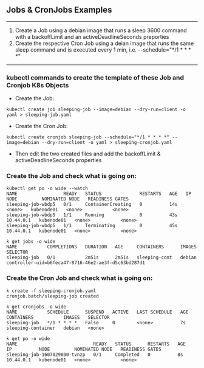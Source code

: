 ## Jobs & CronJobs Examples
--------------------------------------------------------------------------------------------
1. Create a Job using a debian image that runs a sleep 3600 command with a backoffLimit and
   an activeDeadlineSeconds preporties
2. Create the respective Cron Job using a deian image that runs the same sleep command and
   is executed every 1 min, i.e. --schedule="*/1 * * * *"
--------------------------------------------------------------------------------------------

### kubectl commands to create the template of these Job and Cronjob K8s Objects
- Create the Job:
```
kubectl create job sleeping-job --image=debian --dry-run=client -o yaml > sleeping-job.yaml
```

- Create the Cron Job:
```
kubectl create cronjob sleeping-job --schedule="*/1 * * * *" --image=debian --dry-run=client -o yaml > sleeping-cronjob.yaml
```

- Then edit the two created files and add the backoffLimit & activeDeadlineSeconds properties

### Create the Job and check what is going on:
```
kubectl get po -o wide --watch
NAME                 READY   STATUS              RESTARTS   AGE   IP       NODE         NOMINATED NODE   READINESS GATES
sleeping-job-wbdp5   0/1     ContainerCreating   0          14s   <none>   kubenode01   <none>           <none>
sleeping-job-wbdp5   1/1     Running             0          43s   10.44.0.1   kubenode01   <none>           <none>
sleeping-job-wbdp5   1/1     Terminating         0          45s   10.44.0.1   kubenode01   <none>           <none>

k get jobs -o wide
NAME           COMPLETIONS   DURATION   AGE     CONTAINERS      IMAGES   SELECTOR
sleeping-job   0/1           2m51s      2m51s   sleeping-cont   debian   controller-uid=b6feca47-8716-46e2-ae3f-d5c63bd287d1
```

### Create the Cron Job and check what is going on:
```
k create -f sleeping-cronjob.yaml
cronjob.batch/sleeping-job created

k get cronjobs -o wide
NAME           SCHEDULE      SUSPEND   ACTIVE   LAST SCHEDULE   AGE   CONTAINERS           IMAGES   SELECTOR
sleeping-job   */1 * * * *   False     0        <none>          7s    sleeping-container   debian   <none>

k get po -o wide
NAME                            READY   STATUS      RESTARTS   AGE   IP          NODE         NOMINATED NODE   READINESS GATES
sleeping-job-1607029800-tvnzp   0/1     Completed   0          8s    10.44.0.1   kubenode01   <none>           <none>

```
